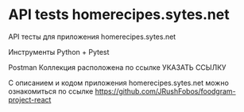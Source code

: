 # API tests homerecipes.sytes.net
API тесты для приложения homerecipes.sytes.net

Инструменты Python + Pytest

Postman Коллекция расположена по ссылке УКАЗАТЬ ССЫЛКУ

С описанием и кодом приложения homerecipes.sytes.net можно ознакомиться по ссылке https://github.com/JRushFobos/foodgram-project-react
